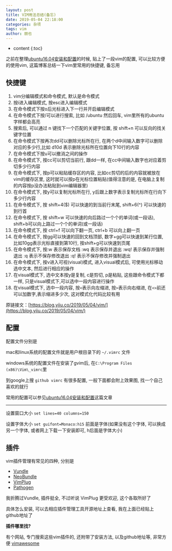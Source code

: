 ```yaml
---
layout: post
title: VIM用法总结(备忘)
date: 2019-05-04 22:18:00
categories: 杂项
tags: vim
author: 朋也
---
```


* content
{:toc}

之前在整理[ubuntu16.04安装和配置](https://blog.yiiu.co/2017/05/24/ubuntu-initialization)的时候, 贴上了一段vim的配置, 可以比较方便的使用vim, 这篇博客总结一下vim里常用的快捷键, 备忘用






## 快捷键

1. vim分编辑模式和命令模式, 默认是命令模式
2. 按i进入编辑模式, 按esc进入编辑模式
3. 在命令模式下按o后光标进入下一行并开启编辑模式
4. 在命令模式下按/可以进行搜索, 比如 /ubuntu 然后回车, vim里所有的ubuntu字样都会高亮
5. 搜索后, 可以通过 n 键找下一个匹配的关键字位置, 按 shift+n 可以反向的找关键字位置
6. 在命令模式下按再次dd可以删除光标所在行, 在两个d中间输入数字可以删除对应的多少行,比如 d10d 表示删除光标所在位置向下10行的内容
7. 在命令模式下按u可以撤消之间的操作
8. 在命令模式下, 按cc可以剪切当前行, 跟dd一样, 在cc中间输入数字也对应着剪切多少行内容
9. 在命令模式下, 按p可以粘贴缓存区的内容, 比如cc剪切的后的内容就被放在vim的缓存区里, 这时就可以按p在光标位置粘贴(值得注意的是, 在电脑上复制的内容按p没办法粘贴到vim编辑器里)
10. 在命令模式下, 按y可以复制光标所在行, y后跟上数字表示复制光标所在行向下多少行内容
11. 在命令模式下, 按 shift+4($) 可以快速的到当前行末尾, shift+6(^) 可以快速的到行首
12. 在命令模式下, 按 shift+w 可以快速的向后路过一个个的单词(或一段话), shift+b可以向上路过一个个的单词(或一段话)
13. 在命令模式下, 按 ctrl+f 可以向下翻一页, ctrl+b 可以向上翻一页
14. 在命令模式下, 按gg可以快速的回到文档顶部, 数字+gg可以快速到某行位置, 比如10gg表示光标直接到第10行, 按shift+g可以快速到页尾
15. 在命令模式下, 按:w 表示保存文档 :wq 表示保存并退出 :wq! 表示保存并强制退出 :q 表示不保存修改退出 :q! 表示不保存修改并强制退出
16. 在命令模式下, 按v进入可视(visual)模式, 进入visual模式后, 可使用光标移动选中文本, 然后进行相应的操作
17. 在visual模式下, 选中文本按y是复制, c是剪切, p是粘贴, 这些跟命令模式下都一样, 只是visual模式下,可以选中一段内容进行操作
18. 在visual模式下, 选中一段内容, 按`<`表示向左缩进, 按`>`表示向右缩进, 在`<>`前还可以加数字,表示缩进多少次, 这对模式化代码比较有用

原链接文：[https://blog.yiiu.co/2019/05/04/vim/](https://blog.yiiu.co/2019/05/04/vim/)

## 配置

配置文件分别是

mac和linux系统的配置文件就是用户根目录下的 `~/.vimrc` 文件

windows系统的配置文件在安装了gvim后, 在`C:\Program Files (x86)\Vim\_vimrc`里

到google上搜 `github vimrc` 有很多配置, 一般下面都会附上效果图, 找一个自己喜欢的就行

常用的配置可以参见[ubuntu16.04安装和配置](https://blog.yiiu.co/2017/05/24/ubuntu-initialization)这篇文章

---

设置窗口大小 `set lines=40 columns=150`

设置字体大小 `set guifont=Monaco:h15` 前面是字体(如果没有这个字体, 可以换成另一个字体, 或者网上下载一下安装即可, h后面是字体大小)

## 插件

vim插件管理有常见的四种, 分别是

- [Vundle](https://github.com/VundleVim/Vundle.vim)
- [NeoBundle](https://github.com/Shougo/neobundle.vim)
- [VimPlug](https://github.com/junegunn/vim-plug)
- [Pathogen](https://github.com/tpope/vim-pathogen)

我折腾过Vundle, 插件挺全, 不过听说 VimPlug 更受欢迎, 这个各取所好了

具体怎么安装, 可以去相应插件管理工具开源地址上查看, 我在上面已经贴上github地址了

**插件哪里找?**

有个网站, 专门搜索这些vim插件的, 还附带了安装方法, 以及github地址等, 非常方便 [vimawesome](https://vimawesome.com/)


